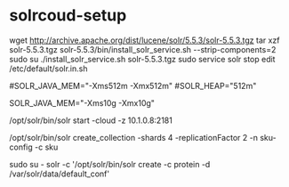 # solrcoud-setup

wget http://archive.apache.org/dist/lucene/solr/5.5.3/solr-5.5.3.tgz
tar xzf solr-5.5.3.tgz  solr-5.5.3/bin/install_solr_service.sh --strip-components=2
sudo su
./install_solr_service.sh solr-5.5.3.tgz 
sudo service solr stop
edit /etc/default/solr.in.sh

#SOLR_JAVA_MEM="-Xms512m -Xmx512m"
#SOLR_HEAP="512m"

SOLR_JAVA_MEM="-Xms10g -Xmx10g"

/opt/solr/bin/solr start -cloud -z 10.1.0.8:2181

 /opt/solr/bin/solr create_collection -shards 4  -replicationFactor 2 -n sku-config -c sku
 
 sudo su - solr -c '/opt/solr/bin/solr create -c protein -d /var/solr/data/default_conf'
 

